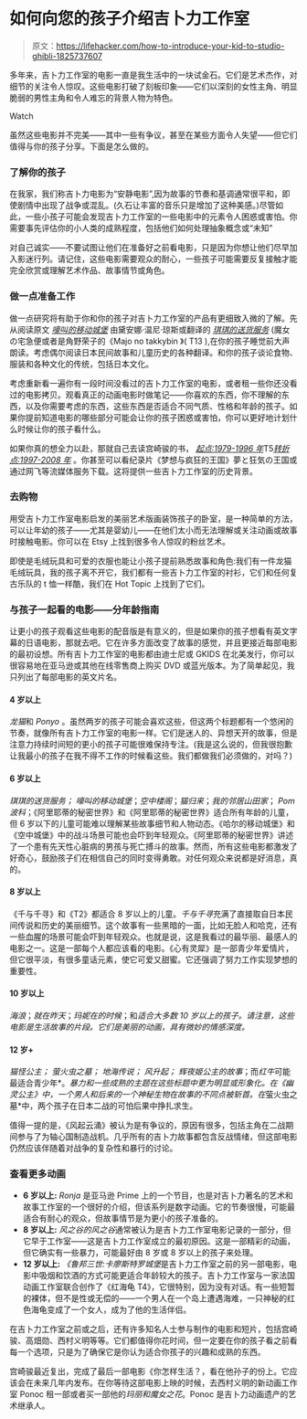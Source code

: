 # 如何向您的孩子介绍吉卜力工作室

> 原文：<https://lifehacker.com/how-to-introduce-your-kid-to-studio-ghibli-1825737607>

多年来，吉卜力工作室的电影一直是我生活中的一块试金石。它们是艺术杰作，对细节的关注令人惊叹。这些电影打破了刻板印象——它们以深刻的女性主角、明显脆弱的男性主角和令人难忘的背景人物为特色。

Watch

虽然这些电影并不完美——其中一些有争议，甚至在某些方面令人失望——但它们值得与你的孩子分享。下面是怎么做的。

### **了解你的孩子**

在我家，我们称吉卜力电影为“安静电影”,因为故事的节奏和基调通常很平和，即使剧情中出现了战争或混乱。(久石让丰富的音乐只是增加了这种美感。)尽管如此，一些小孩子可能会发现吉卜力工作室的一些电影中的元素令人困惑或害怕。你需要事先评估你的小人类的成熟程度，包括他们如何处理抽象概念或“未知”

对自己诚实——不要试图让他们在准备好之前看电影，只是因为你想让他们尽早加入影迷行列。请记住，这些电影需要观众的耐心，一些孩子可能需要反复接触才能完全欣赏或理解艺术作品、故事情节或角色。

### **做一点准备工作**

做一点研究将有助于你和你的孩子对吉卜力工作室的产品有更细致入微的了解。先从阅读原文 [*嚎叫的移动城堡*](https://www.amazon.com/Howls-Moving-Castle-World-Howl/dp/006441034X?asc_campaign=InlineText&asc_refurl=https://lifehacker.com/how-to-introduce-your-kid-to-studio-ghibli-1825737607&asc_source=&tag=kinjalifehackerlink-20) 由黛安娜·温尼·琼斯或翻译的 [*琪琪的送货服务*](https://www.amazon.com/Kikis-Delivery-Service-Eiko-Kadono/dp/1550377884?asc_campaign=InlineText&asc_refurl=https://lifehacker.com/how-to-introduce-your-kid-to-studio-ghibli-1825737607&asc_source=&tag=kinjalifehackerlink-20) (魔女の宅急便或者是角野荣子的《Majo no takkybin 》( T13 ),在你的孩子睡觉前大声朗读。考虑偶尔阅读日本民间故事和儿童历史的各种翻译。和你的孩子谈论食物、服装和各种文化的传统，包括日本文化。

考虑重新看一遍你有一段时间没看过的吉卜力工作室的电影，或者租一些你还没看过的电影拷贝。观看真正的动画电影时做笔记——你喜欢的东西，你不理解的东西，以及你需要考虑的东西，这些东西是否适合不同气质、性格和年龄的孩子。如果你提前知道电影的哪些部分可能会让你的孩子困惑或害怕，你可以更好地计划什么时候让你的孩子看什么。

如果你真的想全力以赴，那就自己去读宫崎骏的书， [*起点:1979-1996 年*](https://www.amazon.com/Starting-Point-1979-1996-Hayao-Miyazaki/dp/1421561042?asc_campaign=InlineText&asc_refurl=https://lifehacker.com/how-to-introduce-your-kid-to-studio-ghibli-1825737607&asc_source=&tag=kinjalifehackerlink-20)T5[*转折点:1997-2008 年*](https://www.amazon.com/Turning-Point-1997-2008-Hayao-Miyazaki/dp/1421560909/ref=pd_lpo_sbs_14_t_1?_encoding=UTF8&asc_campaign=InlineText&asc_refurl=https://lifehacker.com/how-to-introduce-your-kid-to-studio-ghibli-1825737607&asc_source=&psc=1&refRID=EM8F3ZFZA4JDNS33AVEH&tag=kinjalifehackerlink-20) 。你甚至可以看纪录片《梦想与疯狂的王国》夢と狂気の王国或通过网飞等流媒体服务下载。这将提供一些吉卜力工作室的历史背景。

### **去购物**

用受吉卜力工作室电影启发的美丽艺术版画装饰孩子的卧室，是一种简单的方法，可以让年幼的孩子——尤其是婴幼儿——在他们太小而无法理解或关注动画或故事时接触电影。你可以在 Etsy 上找到很多令人惊叹的粉丝艺术。

即使是毛绒玩具和可爱的衣服也能让小孩子提前熟悉故事和角色:我们有一件龙猫毛绒玩具，我的孩子离不开它，我们都有一些吉卜力工作室的衬衫，它们和任何复古乐队的 t 恤一样酷，我们在 Hot Topic 上找到了它们。

### 与孩子一起看的电影——分年龄指南

让更小的孩子观看这些电影的配音版是有意义的，但是如果你的孩子想看有英文字幕的日语电影，那就去吧。它在许多方面改变了故事的感觉，并且更接近每部电影的最初设想。所有吉卜力工作室的电影都由迪士尼或 GKIDS 在北美发行，你可以很容易地在亚马逊或其他在线零售商上购买 DVD 或蓝光版本。为了简单起见，我只列出了每部电影的英文片名。

#### **4 岁以上**

*龙猫*和 *Ponyo* 。虽然两岁的孩子可能会喜欢这些，但这两个标题都有一个悠闲的节奏，就像所有吉卜力工作室的电影一样。它们是迷人的、异想天开的故事，但是注意力持续时间短的更小的孩子可能很难保持专注。(我是这么说的，但我很抱歉让我最小的孩子在我不得不工作的时候看这些。我们都做我们必须做的，对吗？)

#### **6 岁以上**

*琪琪的送货服务；* *嚎叫的移动城堡*；*空中楼阁*；*猫归来*；*我的邻居山田家*； *Pom 波科*；《阿里耶蒂的秘密世界》和《阿里耶蒂的秘密世界》适合所有年龄的儿童，但 6 岁以下的儿童可能难以理解某些故事细节和人物动态。《哈尔的移动城堡》和《空中城堡》中的战斗场景可能也会吓到年轻观众。《阿里耶蒂的秘密世界》讲述了一个患有先天性心脏病的男孩与死亡搏斗的故事。然而，所有这些电影都激发了好奇心，鼓励孩子们在相信自己的同时变得勇敢。对任何观众来说都是好消息，真的。

#### **8 岁以上**

《千与千寻》和《T2》都适合 8 岁以上的儿童。*千与千寻*充满了直接取自日本民间传说和历史的美丽细节。这个故事有一些黑暗的一面，比如无脸人和哈克，还有一些血腥的场景可能会吓到年轻观众。也就是说，这是我看过的最华丽、最感人的电影之一。这是一部每个人都应该看的电影。《心有灵犀》是一部青少年爱情片，但它很平淡，有很多童话元素，使它可爱又甜蜜。它还强调了努力工作实现梦想的重要性。

#### **10 岁以上**

*海浪*；*就在昨天*；*玛妮在的时候*；和*适合大多数 10 岁以上的孩子。请注意，这些电影是生活故事的片段。它们是美丽的动画，具有微妙的情感深度。*

#### **12 岁+**

*猫怪公主；* *萤火虫之墓；* *地海传说；* *风升起；* *辉夜姬公主的故事*；而*红牛*可能最适合青少年*。*暴力和一些成熟的主题在这些标题中更为明显或形象化。在《幽灵公主》中，一个男人和后来的一个神秘生物在故事的不同点被斩首。在*萤火虫之墓*中，两个孩子在日本二战的可怕后果中挣扎求生。

值得一提的是，《风起云涌》被认为是有争议的，原因有很多，包括主角在二战期间参与了为轴心国制造战机。几乎所有的吉卜力故事都包含反战情绪，但这部电影仍然应该伴随着对战争的复杂性和暴行的讨论。

### **查看更多动画**

*   **6 岁以上:** *Ronja* 是亚马逊 Prime 上的一个节目，也是对吉卜力著名的艺术和故事工作室的一个很好的介绍，但该系列是数字动画。它的节奏很慢，可能最适合有耐心的观众，但故事情节是为更小的孩子准备的。
*   **8 岁以上:** *风之谷的风之谷*通常被认为是吉卜力工作室电影记录的一部分，但它早于工作室——这是吉卜力工作室成立的最初原因。这是一部精彩的动画，但它确实有一些暴力，可能最好由 8 岁或 8 岁以上的孩子来处理。
*   **12 岁以上:** *《鲁邦三世:卡廖斯特罗城堡*是吉卜力工作室之前的另一部电影，电影中吸烟和饮酒的方式可能更适合年龄较大的孩子。吉卜力工作室与一家法国动画工作室联合创作了《红海龟 T4》，它很特别，因为没有对话。有一些短暂的裸体，但不是性或无偿的——一个男人在一个岛上遭遇海难，一只神秘的红色海龟变成了一个女人，成为了他的生活伴侣。

在吉卜力工作室之前或之后，还有许多知名人士参与制作的电影和短片，包括宫崎骏、高畑勋、西村义明等等。它们都值得你花时间，但一定要在你的孩子看之前看每一个选项，只是为了确保它是你认为适合你孩子的兴趣和成熟的东西。

宫崎骏最近复出，完成了最后一部电影《你怎样生活？，看在他孙子的份上。它应该会在未来几年内发布。在你等待这部电影上映的时候，去西村义明的新动画工作室 Ponoc 租一部或者买一部他的*玛丽和魔女之花*。Ponoc 是吉卜力动画遗产的艺术继承人。